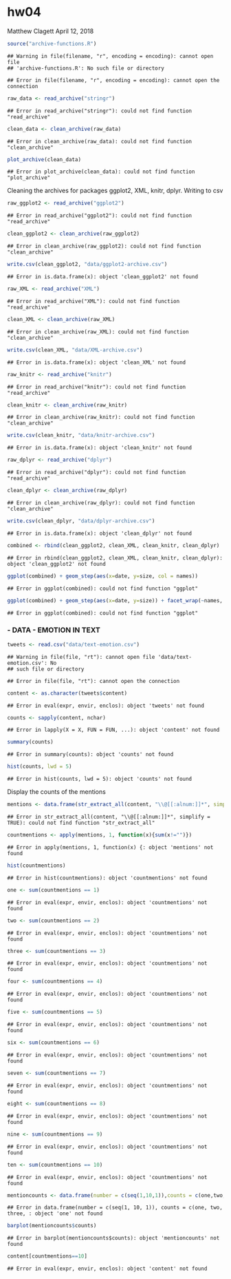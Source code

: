 hw04
================
Matthew Clagett
April 12, 2018

``` r
source("archive-functions.R")
```

    ## Warning in file(filename, "r", encoding = encoding): cannot open file
    ## 'archive-functions.R': No such file or directory

    ## Error in file(filename, "r", encoding = encoding): cannot open the connection

``` r
raw_data <- read_archive("stringr")
```

    ## Error in read_archive("stringr"): could not find function "read_archive"

``` r
clean_data <- clean_archive(raw_data)
```

    ## Error in clean_archive(raw_data): could not find function "clean_archive"

``` r
plot_archive(clean_data)
```

    ## Error in plot_archive(clean_data): could not find function "plot_archive"

Cleaning the archives for packages ggplot2, XML, knitr, dplyr. Writing to csv

``` r
raw_ggplot2 <- read_archive("ggplot2")
```

    ## Error in read_archive("ggplot2"): could not find function "read_archive"

``` r
clean_ggplot2 <- clean_archive(raw_ggplot2)
```

    ## Error in clean_archive(raw_ggplot2): could not find function "clean_archive"

``` r
write.csv(clean_ggplot2, "data/ggplot2-archive.csv")
```

    ## Error in is.data.frame(x): object 'clean_ggplot2' not found

``` r
raw_XML <- read_archive("XML")
```

    ## Error in read_archive("XML"): could not find function "read_archive"

``` r
clean_XML <- clean_archive(raw_XML)
```

    ## Error in clean_archive(raw_XML): could not find function "clean_archive"

``` r
write.csv(clean_XML, "data/XML-archive.csv")
```

    ## Error in is.data.frame(x): object 'clean_XML' not found

``` r
raw_knitr <- read_archive("knitr")
```

    ## Error in read_archive("knitr"): could not find function "read_archive"

``` r
clean_knitr <- clean_archive(raw_knitr)
```

    ## Error in clean_archive(raw_knitr): could not find function "clean_archive"

``` r
write.csv(clean_knitr, "data/knitr-archive.csv")
```

    ## Error in is.data.frame(x): object 'clean_knitr' not found

``` r
raw_dplyr <- read_archive("dplyr")
```

    ## Error in read_archive("dplyr"): could not find function "read_archive"

``` r
clean_dplyr <- clean_archive(raw_dplyr)
```

    ## Error in clean_archive(raw_dplyr): could not find function "clean_archive"

``` r
write.csv(clean_dplyr, "data/dplyr-archive.csv")
```

    ## Error in is.data.frame(x): object 'clean_dplyr' not found

``` r
combined <- rbind(clean_ggplot2, clean_XML, clean_knitr, clean_dplyr)
```

    ## Error in rbind(clean_ggplot2, clean_XML, clean_knitr, clean_dplyr): object 'clean_ggplot2' not found

``` r
ggplot(combined) + geom_step(aes(x=date, y=size, col = names))
```

    ## Error in ggplot(combined): could not find function "ggplot"

``` r
ggplot(combined) + geom_step(aes(x=date, y=size)) + facet_wrap(~names, scales="free")
```

    ## Error in ggplot(combined): could not find function "ggplot"

### - DATA - EMOTION IN TEXT

``` r
tweets <- read.csv("data/text-emotion.csv")
```

    ## Warning in file(file, "rt"): cannot open file 'data/text-emotion.csv': No
    ## such file or directory

    ## Error in file(file, "rt"): cannot open the connection

``` r
content <- as.character(tweets$content)
```

    ## Error in eval(expr, envir, enclos): object 'tweets' not found

``` r
counts <- sapply(content, nchar)
```

    ## Error in lapply(X = X, FUN = FUN, ...): object 'content' not found

``` r
summary(counts)
```

    ## Error in summary(counts): object 'counts' not found

``` r
hist(counts, lwd = 5)
```

    ## Error in hist(counts, lwd = 5): object 'counts' not found

Display the counts of the mentions

``` r
mentions <- data.frame(str_extract_all(content, "\\@[[:alnum:]]*", simplify = TRUE))
```

    ## Error in str_extract_all(content, "\\@[[:alnum:]]*", simplify = TRUE): could not find function "str_extract_all"

``` r
countmentions <- apply(mentions, 1, function(x){sum(x!="")})
```

    ## Error in apply(mentions, 1, function(x) {: object 'mentions' not found

``` r
hist(countmentions)
```

    ## Error in hist(countmentions): object 'countmentions' not found

``` r
one <- sum(countmentions == 1)
```

    ## Error in eval(expr, envir, enclos): object 'countmentions' not found

``` r
two <- sum(countmentions == 2)
```

    ## Error in eval(expr, envir, enclos): object 'countmentions' not found

``` r
three <- sum(countmentions == 3)
```

    ## Error in eval(expr, envir, enclos): object 'countmentions' not found

``` r
four <- sum(countmentions == 4)
```

    ## Error in eval(expr, envir, enclos): object 'countmentions' not found

``` r
five <- sum(countmentions == 5)
```

    ## Error in eval(expr, envir, enclos): object 'countmentions' not found

``` r
six <- sum(countmentions == 6)
```

    ## Error in eval(expr, envir, enclos): object 'countmentions' not found

``` r
seven <- sum(countmentions == 7)
```

    ## Error in eval(expr, envir, enclos): object 'countmentions' not found

``` r
eight <- sum(countmentions == 8)
```

    ## Error in eval(expr, envir, enclos): object 'countmentions' not found

``` r
nine <- sum(countmentions == 9)
```

    ## Error in eval(expr, envir, enclos): object 'countmentions' not found

``` r
ten <- sum(countmentions == 10)
```

    ## Error in eval(expr, envir, enclos): object 'countmentions' not found

``` r
mentioncounts <- data.frame(number = c(seq(1,10,1)),counts = c(one,two,three,four,five,six,seven,eight,nine,ten))
```

    ## Error in data.frame(number = c(seq(1, 10, 1)), counts = c(one, two, three, : object 'one' not found

``` r
barplot(mentioncounts$counts)
```

    ## Error in barplot(mentioncounts$counts): object 'mentioncounts' not found

``` r
content[countmentions==10]
```

    ## Error in eval(expr, envir, enclos): object 'content' not found
